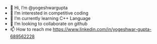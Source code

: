 - 👋 Hi, I’m @yogeshwargupta
- 👀 I’m interested in competitive coding 
- 🌱 I’m currently learning C++ Language 
- 💞️ I’m looking to collaborate on github
- 📫 How to reach me https://www.linkedin.com/in/yogeshwar-gupta-689562228

<!---
yogeshwargupta/yogeshwargupta is a ✨ special ✨ repository because its `README.md` (this file) appears on your GitHub profile.
You can click the Preview link to take a look at your changes.
--->
